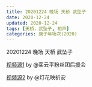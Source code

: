 ```yaml
---
title: 20201224 晚场 天桥 武坠子
date: 2020-12-24
updated: 2020-12-24
tags: [天桥，武坠子, 相声] 
categories: 庚子年场次(2020) 
---
```

20201224 晚场 天桥 武坠子



[视频源1](https://weibo.com/6574451359/JzZM7zjd9) by @栾云平粉丝团后援会

[视频源2](https://weibo.com/1950216183/JzZHX4o5N)  by @灯花映祈安